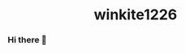<h1 align="center">winkite1226</h1>

### Hi there 👋

<!--
**winkite1226/winkite1226** is a ✨ _special_ ✨ repository because its `README.md` (this file) appears on your GitHub profile.

<h3>Introduce winkite1226</h3>
🔭 I'm currently studying Computer Science at Sookmyung Woman's University.
🌱 I'm currently learning React, Unity, Machine Learning.
📫 How to reach me : winkite1226@gmail.com
<h3>Tech Stack</h3>
<h3></h3>
Here are some ideas to get you started:

- 🔭 I’m currently working on ...
- 🌱 I’m currently learning ...
- 👯 I’m looking to collaborate on ...
- 🤔 I’m looking for help with ...
- 💬 Ask me about ...
- 📫 How to reach me: ...
- 😄 Pronouns: ...
- ⚡ Fun fact: ...
